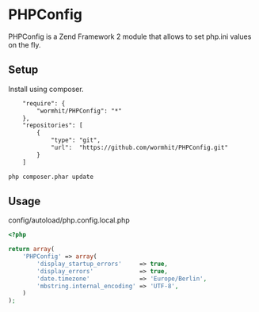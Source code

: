 PHPConfig
=============

PHPConfig is a Zend Framework 2 module that allows to set php.ini values on the fly.

Setup
-----

Install using composer.
``` xml
    "require": {
        "wormhit/PHPConfig": "*"
    },
    "repositories": [
        {
            "type": "git",
            "url":  "https://github.com/wormhit/PHPConfig.git"
        }
    ]
```

```sh
php composer.phar update
```

Usage
-----

config/autoload/php.config.local.php
``` php
<?php

return array(
    'PHPConfig' => array(
        'display_startup_errors'     => true,
        'display_errors'             => true,
        'date.timezone'              => 'Europe/Berlin',
        'mbstring.internal_encoding' => 'UTF-8',
    )
);

```
